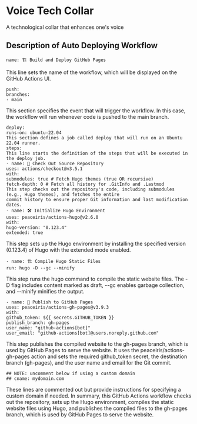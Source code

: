 # Voice Tech Collar
A technological collar that enhances one's voice

## Description of Auto Deploying Workflow
```name: 🏗 Build and Deploy GitHub Pages```

This line sets the name of the workflow, which will be displayed on the GitHub Actions UI.
```on:
push:
branches:
- main
```

This section specifies the event that will trigger the workflow. In this case, the workflow will run whenever
code is pushed to the main branch.
```jobs:
deploy:
runs-on: ubuntu-22.04
This section defines a job called deploy that will run on an Ubuntu 22.04 runner.
steps:
This line starts the definition of the steps that will be executed in the deploy job.
- name: 🔄 Check Out Source Repository
uses: actions/checkout@v3.5.1
with:
submodules: true # Fetch Hugo themes (true OR recursive)
fetch-depth: 0 # Fetch all history for .GitInfo and .Lastmod
This step checks out the repository's code, including submodules (e.g., Hugo themes), and fetches the entire
commit history to ensure proper Git information and last modification dates.
- name: 🛠 Initialize Hugo Environment
uses: peaceiris/actions-hugo@v2.6.0
with:
hugo-version: "0.123.4"
extended: true
```

This step sets up the Hugo environment by installing the specified version (0.123.4) of Hugo with the
extended mode enabled.
```
- name: 🏗 Compile Hugo Static Files
run: hugo -D --gc --minify
```
This step runs the hugo command to compile the static website files. The -D flag includes content marked as
draft, --gc enables garbage collection, and --minify minifies the output.
```
- name: 🚀 Publish to GitHub Pages
uses: peaceiris/actions-gh-pages@v3.9.3
with:
github_token: ${{ secrets.GITHUB_TOKEN }}
publish_branch: gh-pages
user_name: "github-actions[bot]"
user_email: "github-actions[bot]@users.noreply.github.com"
```
This step publishes the compiled website to the gh-pages branch, which is used by GitHub Pages to serve
the website. It uses the peaceiris/actions-gh-pages action and sets the required github_token secret,
the destination branch (gh-pages), and the user name and email for the Git commit.
```
## NOTE: uncomment below if using a custom domain
## cname: mydomain.com
```
These lines are commented out but provide instructions for specifying a custom domain if needed.
In summary, this GitHub Actions workflow checks out the repository, sets up the Hugo environment, compiles
the static website files using Hugo, and publishes the compiled files to the gh-pages branch, which is used
by GitHub Pages to serve the website.
